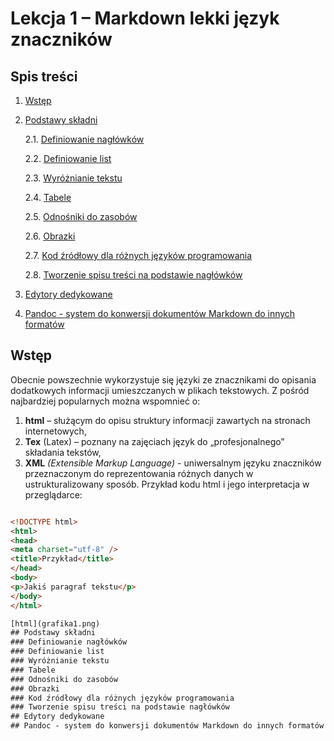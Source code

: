 # Lekcja 1 – Markdown lekki język znaczników 
## Spis treści
1. [Wstęp](#wstęp)
 
2. [Podstawy składni](#podstawy-składni)
   
    2.1. [Definiowanie nagłówków](#definiowanie-nagłówków)
   
    2.2. [Definiowanie list](#definiowanie-list)
   
    2.3. [Wyróżnianie tekstu](#wyróżnianie-tekstu)
   
    2.4. [Tabele](#tabele)
   
    2.5. [Odnośniki do zasobów](#odnośniki-do-zasobów)
   
    2.6. [Obrazki](#obrazki)
   
    2.7. [Kod źródłowy dla różnych języków programowania](#kod-źródłowy-dla-różnych-języków-programowania)
   
    2.8. [Tworzenie spisu treści na podstawie nagłówków](#tworzenie-spisu-treści-na-podstawie-nagłówków)
   
4. [Edytory dedykowane](#edytory-dedykowane)

5. [Pandoc - system do konwersji dokumentów Markdown do innych formatów](#pandoc---system-do-konwersji-dokumentów-markdown-do-innych-formatów)

## Wstęp
Obecnie powszechnie wykorzystuje się języki ze znacznikami do opisania dodatkowych informacji
umieszczanych w plikach tekstowych. Z pośród najbardziej popularnych można wspomnieć o:
1. **html** – służącym do opisu struktury informacji zawartych na stronach internetowych,
2. **Tex** (Latex) – poznany na zajęciach język do „profesjonalnego” składania tekstów,
3. **XML** *(Extensible Markup Language)* - uniwersalnym języku znaczników przeznaczonym
do reprezentowania różnych danych w ustrukturalizowany sposób.
Przykład kodu html i jego interpretacja w przeglądarce:
```html

<!DOCTYPE html>
<html>
<head>
<meta charset="utf-8" />
<title>Przykład</title>
</head>
<body>
<p>Jakiś paragraf tekstu</p>
</body>
</html>

[html](grafika1.png)
## Podstawy składni
### Definiowanie nagłówków
### Definiowanie list
### Wyróżnianie tekstu
### Tabele
### Odnośniki do zasobów
### Obrazki
### Kod źródłowy dla różnych języków programowania
### Tworzenie spisu treści na podstawie nagłówków
## Edytory dedykowane
## Pandoc - system do konwersji dokumentów Markdown do innych formatów
